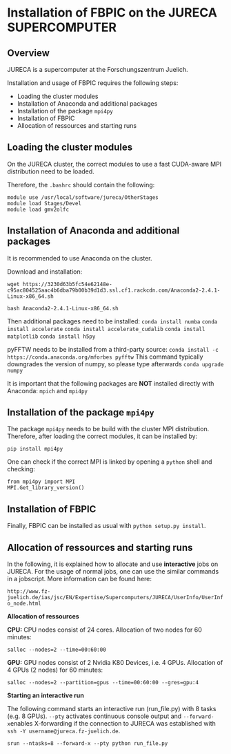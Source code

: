 Installation of FBPIC  on the JURECA SUPERCOMPUTER
=======================================

Overview
-------

JURECA is a supercomputer at the Forschungszentrum Juelich.

Installation and usage of FBPIC requires the following steps:

* Loading the cluster modules
* Installation of Anaconda and additional packages
* Installation of the package `mpi4py`
* Installation of FBPIC
* Allocation of ressources and starting runs

Loading the cluster modules
-------------------

On the JURECA cluster, the correct modules to use a fast CUDA-aware MPI distribution need to be loaded.

Therefore, the `.bashrc` should contain the following:

```
module use /usr/local/software/jureca/OtherStages
module load Stages/Devel
module load gmv2olfc
```

Installation of Anaconda and additional packages
-------------------

It is recommended to use Anaconda on the cluster.

Download and installation:

```
wget https://3230d63b5fc54e62148e-c95ac804525aac4b6dba79b00b39d1d3.ssl.cf1.rackcdn.com/Anaconda2-2.4.1-Linux-x86_64.sh

bash Anaconda2-2.4.1-Linux-x86_64.sh
```

Then additional packages need to be installed:
`
conda install numba
`
`
conda install accelerate
`
`
conda install accelerate_cudalib
`
`
conda install matplotlib
`
`
conda install h5py
`

pyFFTW needs to be installed from a third-party source:
`
conda install -c https://conda.anaconda.org/mforbes pyfftw
`
This command typically downgrades the version of numpy, so please type
afterwards
`
conda upgrade numpy
`

It is important that the following packages are **NOT** installed directly with Anaconda: `mpich` and `mpi4py`

Installation of the package `mpi4py`
-------------------

The package `mpi4py` needs to be build with the cluster MPI distribution. Therefore, after loading the correct modules, it can be installed by:

```
pip install mpi4py
```

One can check if the correct MPI is linked by opening a `python` shell and checking:

```
from mpi4py import MPI
MPI.Get_library_version()
```

Installation of FBPIC
-------------------

Finally, FBPIC can be installed as usual with `python setup.py install`.

Allocation of ressources and starting runs
-------------------

In the following, it is explained how to allocate and use **interactive** jobs on JURECA. For the usage of normal jobs, one can use the similar commands in a jobscript. More information can be found here:

`
http://www.fz-juelich.de/ias/jsc/EN/Expertise/Supercomputers/JURECA/UserInfo/UserInfo_node.html
`

**Allocation of ressources**

**CPU:**
CPU nodes consist of 24 cores. Allocation of two nodes for 60 minutes:

`
salloc --nodes=2 --time=00:60:00
`

**GPU:**
GPU nodes consist of 2 Nvidia K80 Devices, i.e. 4 GPUs. Allocation of 4 GPUs (2 nodes) for 60 minutes:

`
salloc --nodes=2 --partition=gpus --time=00:60:00 --gres=gpu:4
`

**Starting an interactive run**

The following command starts an interactive run (run_file.py) with 8 tasks (e.g. 8 GPUs). `--pty` activates continuous console output and `--forward-x`enables X-forwarding if the connection to JURECA was established with `ssh -Y username@jureca.fz-juelich.de`.

`
srun --ntasks=8 --forward-x --pty python run_file.py
`

